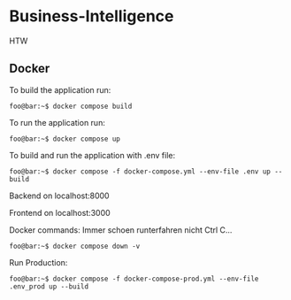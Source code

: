 # Business-Intelligence
HTW

## Docker
To build the application run:
```console
foo@bar:~$ docker compose build
```

To run the application run:
```console
foo@bar:~$ docker compose up
```

To build and run the application with .env file:
```console
foo@bar:~$ docker compose -f docker-compose.yml --env-file .env up --build
```

Backend on localhost:8000

Frontend on localhost:3000

Docker commands:
Immer schoen runterfahren nicht Ctrl C...
```console
foo@bar:~$ docker compose down -v
```

Run Production:
```console
foo@bar:~$ docker compose -f docker-compose-prod.yml --env-file .env_prod up --build
```

